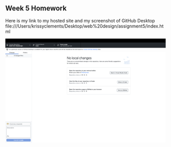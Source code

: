 ## Week 5 Homework
Here is my link to my hosted site and my screenshot of GitHub Desktop
file:///Users/krissyclements/Desktop/web%20design/assignment5/index.html

![Github Desktop](./images/screenshot.png)

